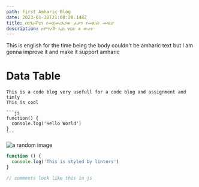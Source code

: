 ```yaml
---
path: First Amharic Blog
date: 2023-01-30T21:08:28.148Z
title: በሃገራችሂን የመጀመሪአይው ፈታን የመለክት መላከያ
description: ዐምሃሪች ኢስ ሃርድ ቶ ውሪተ
---
```

T﻿his is english for the time being the body couldn't be amharic text but I am gonna improve it and make it support amharic



# D﻿ata Table

````
This is a code blog very usefull for a code blog and assignment and timly
This is cool

```js
function() {
  console.log('Hello World')
}
```
````

![a random image](https://picsum.photos/500/300 "A hero image for the blog")



```javascript
function () {
  console.log('This is styled by linters')
}

// comments look like this in js
```